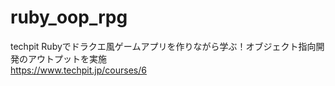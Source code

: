 # ruby_oop_rpg  
techpit Rubyでドラクエ風ゲームアプリを作りながら学ぶ！オブジェクト指向開発のアウトプットを実施  
https://www.techpit.jp/courses/6  

